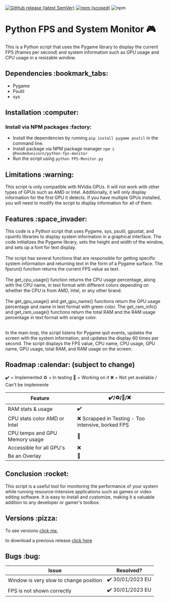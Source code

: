 [![GitHub release (latest SemVer)](https://img.shields.io/github/v/release/HoodedUnicorn/Python-FPS-Monitor?color=gree&label=Github)](https://github.com/HoodedUnicorn/Python-FPS-Monitor/releases)
[![npm (scoped)](https://img.shields.io/npm/v/@hoodedunicorn/python-fps-monitor?color=red)](https://www.npmjs.com/package/@hoodedunicorn/python-fps-monitor)
![npm](https://img.shields.io/npm/dt/@hoodedunicorn/python-fps-monitor?color=red&label=npm%20downloads)

# Python FPS and System Monitor :video_game:

This is a Python script that uses the Pygame library to display the current FPS (frames per second) and system information such as GPU usage and CPU usage in a resizable window.
<br>
<h2>Dependencies :bookmark_tabs: </h2>

* Pygame
* Psutil
* sys

<h2>Installation :computer: </h2>


<h3>Install via NPM packages :factory:</h3>

 * Install the dependencies by running `pip install pygame psutil` in the command line. <br>
 * Install package via NPM package manager `npm i @hoodedunicorn/python-fps-monitor` <br>
 * Run the script using `python FPS-Monitor.py`


<h2>Limitations :warning: </h2>

This script is only compatible with NVidia GPUs. It will not work with other types of GPUs such as AMD or Intel. Additionally, it will only display information for the first GPU it detects. If you have multiple GPUs installed, you will need to modify the script to display information for all of them.


<h2>Features :space_invader: </h2>
This code is a Python script that uses Pygame, sys, psutil, gpustat, and cpuinfo libraries to display system information in a graphical interface. The code initializes the Pygame library, sets the height and width of the window, and sets up a font for text display. <br>
<br>
The script has several functions that are responsible for getting specific system information and returning text in the form of a Pygame surface. The fpsrun() function returns the current FPS value as text. <br>
<br> The get_cpu_usage() function returns the CPU usage percentage, along with the CPU name, in text format with different colors depending on whether the CPU is from AMD, Intel, or any other brand. <br>
<br> The get_gpu_usage() and get_gpu_name() functions return the GPU usage percentage and name in text format with green color. The get_ram_info() and get_ram_usage() functions return the total RAM and the RAM usage percentage in text format with orange color.

<br> In the main loop, the script listens for Pygame quit events, updates the screen with the system information, and updates the display 60 times per second. The script displays the FPS value, CPU name, CPU usage, GPU name, GPU usage, total RAM, and RAM usage on the screen.

<h2>Roadmap :calendar: (subject to change)</h2>

:heavy_check_mark: = Implemented
:recycle: = In testing
:memo: = Working on it
:x: = Not yet available / Can't be implemente

| Feature | :heavy_check_mark:/:recycle:/:memo:/:x:|
| ---- | ---- | 
| RAM stats & usage | :heavy_check_mark: |
| CPU stats color AMD or Intel | :x: Scrapped in Testing - Too intensive, borked FPS|  
| CPU temps and GPU Memory usage | :memo: |
| Accessible for all GPU's | :x: |
| Be an Overlay | :memo: |


<h2>Conclusion :rocket:</h2>

This script is a useful tool for monitoring the performance of your system while running resource-intensive applications such as games or video editing software. It is easy to install and customize, making it a valuable addition to any developer or gamer's toolbox.


<h2>Versions :pizza:</h2>

To see versions [click me](Versions.md), 

to download a previous release [click here](releases)

<h2>Bugs :bug:</h2>

| Issue | Resolved? |
| ---- | ---- |
| Window is very slow to change position | :heavy_check_mark: 30/01/2023 EU |
| FPS is not shown correctly | :heavy_check_mark: 30/01/2023 EU |
